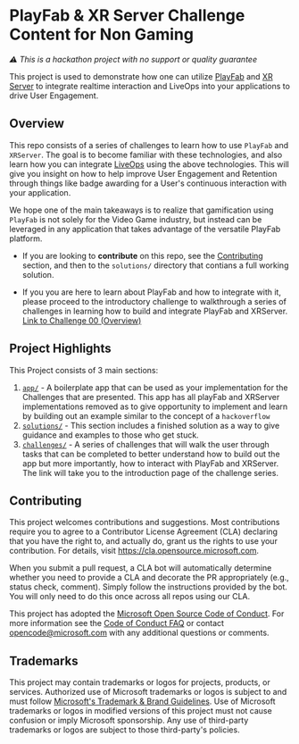# PlayFab & XR Server Challenge Content for Non Gaming

_⚠ This is a hackathon project with no support or quality guarantee_

This project is used to demonstrate how one can utilize [PlayFab](https://playfab.com/) and [XR Server](https://www.xrserver.com/) to integrate realtime interaction and LiveOps into your applications to drive User Engagement.

## Overview

This repo consists of a series of challenges to learn how to use `PlayFab` and `XRServer`. The goal is to become familiar with these technologies, and also learn how you can integrate [LiveOps](https://playfab.com/liveops/) using the above technologies. This will give you insight on how to help improve User Engagement and Retention through things like badge awarding for a User's continuous interaction with your application.

We hope one of the main takeaways is to realize that gamification using `PlayFab` is not solely for the Video Game industry, but instead can be leveraged in any application that takes advantage of the versatile PlayFab platform.

- If you are looking to **contribute** on this repo, see the [Contributing](#contributing) section, and then to the `solutions/` directory that contians a full working solution.

- If you you are here to learn about PlayFab and how to integrate with it, please proceed to the introductory challenge to walkthrough a series of challenges in learning how to build and integrate PlayFab and XRServer. [Link to Challenge 00 (Overview)](./challenges/Challenge00.md)

## Project Highlights

This Project consists of 3 main sections:

1. [`app/`](./app//README.md) - A boilerplate app that can be used as your
   implementation for the Challenges that are presented. This app has all
   playFab and XRServer implementations removed as to give opportunity to
   implement and learn by building out an example similar to the concept
   of a `hackoverflow`
1. [`solutions/`](./solutions/README.md) - This section includes a finished solution as a way to give
   guidance and examples to those who get stuck.
1. [`challenges/`](./challenges/Challenge00.md) - A series of challenges that will walk the user through tasks
  that can be completed to better understand how to build out the app but more
  importantly, how to interact with PlayFab and XRServer. The link will take you to the introduction page of the challenge series.

## Contributing

This project welcomes contributions and suggestions.  Most contributions require you to agree to a
Contributor License Agreement (CLA) declaring that you have the right to, and actually do, grant us
the rights to use your contribution. For details, visit <https://cla.opensource.microsoft.com>.

When you submit a pull request, a CLA bot will automatically determine whether you need to provide
a CLA and decorate the PR appropriately (e.g., status check, comment). Simply follow the instructions
provided by the bot. You will only need to do this once across all repos using our CLA.

This project has adopted the [Microsoft Open Source Code of Conduct](https://opensource.microsoft.com/codeofconduct/).
For more information see the [Code of Conduct FAQ](https://opensource.microsoft.com/codeofconduct/faq/) or
contact [opencode@microsoft.com](mailto:opencode@microsoft.com) with any additional questions or comments.

## Trademarks

This project may contain trademarks or logos for projects, products, or services. Authorized use of Microsoft
trademarks or logos is subject to and must follow
[Microsoft's Trademark & Brand Guidelines](https://www.microsoft.com/en-us/legal/intellectualproperty/trademarks/usage/general).
Use of Microsoft trademarks or logos in modified versions of this project must not cause confusion or imply Microsoft sponsorship.
Any use of third-party trademarks or logos are subject to those third-party's policies.

